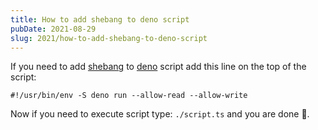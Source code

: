 ```yaml
---
title: How to add shebang to deno script
pubDate: 2021-08-29
slug: 2021/how-to-add-shebang-to-deno-script
---
```


If you need to add [shebang](<https://en.wikipedia.org/wiki/Shebang_(Unix)>) to [deno](https://deno.land/) script add this line on the top of the script:

```shell
#!/usr/bin/env -S deno run --allow-read --allow-write
```

Now if you need to execute script type: `./script.ts` and you
are done 🎉.
